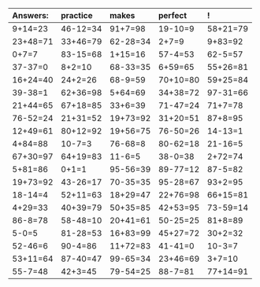 | Answers: | practice | makes | perfect | ! |
| :--- | :--- | :--- | :--- | :--- |
| 9+14=23 | 46-12=34 | 91+7=98 | 19-10=9 | 58+21=79 | 
| 23+48=71 | 33+46=79 | 62-28=34 | 2+7=9 | 9+83=92 | 
| 0+7=7 | 83-15=68 | 1+15=16 | 57-4=53 | 62-5=57 | 
| 37-37=0 | 8+2=10 | 68-33=35 | 6+59=65 | 55+26=81 | 
| 16+24=40 | 24+2=26 | 68-9=59 | 70+10=80 | 59+25=84 | 
| 39-38=1 | 62+36=98 | 5+64=69 | 34+38=72 | 97-31=66 | 
| 21+44=65 | 67+18=85 | 33+6=39 | 71-47=24 | 71+7=78 | 
| 76-52=24 | 21+31=52 | 19+73=92 | 31+20=51 | 87+8=95 | 
| 12+49=61 | 80+12=92 | 19+56=75 | 76-50=26 | 14-13=1 | 
| 4+84=88 | 10-7=3 | 76-68=8 | 80-62=18 | 21-16=5 | 
| 67+30=97 | 64+19=83 | 11-6=5 | 38-0=38 | 2+72=74 | 
| 5+81=86 | 0+1=1 | 95-56=39 | 89-77=12 | 87-5=82 | 
| 19+73=92 | 43-26=17 | 70-35=35 | 95-28=67 | 93+2=95 | 
| 18-14=4 | 52+11=63 | 18+29=47 | 22+76=98 | 66+15=81 | 
| 4+29=33 | 40+39=79 | 50+35=85 | 42+53=95 | 73-59=14 | 
| 86-8=78 | 58-48=10 | 20+41=61 | 50-25=25 | 81+8=89 | 
| 5-0=5 | 81-28=53 | 16+83=99 | 45+27=72 | 30+2=32 | 
| 52-46=6 | 90-4=86 | 11+72=83 | 41-41=0 | 10-3=7 | 
| 53+11=64 | 87-40=47 | 99-65=34 | 23+46=69 | 3+7=10 | 
| 55-7=48 | 42+3=45 | 79-54=25 | 88-7=81 | 77+14=91 | 

